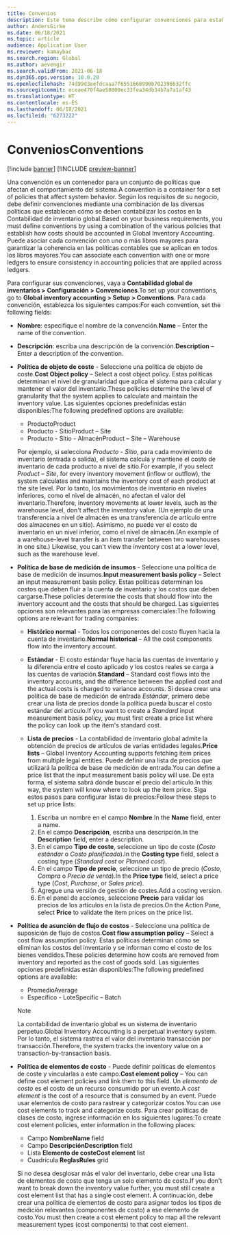 ```yaml
---
title: Convenios
description: Este tema describe cómo configurar convenciones para establecer cómo se deben contabilizar los costos en la Contabilidad de inventario global.
author: AndersGirke
ms.date: 06/18/2021
ms.topic: article
audience: Application User
ms.reviewer: kamaybac
ms.search.region: Global
ms.author: aevengir
ms.search.validFrom: 2021-06-18
ms.dyn365.ops.version: 10.0.20
ms.openlocfilehash: 74d99d3eefdcaaa7f6551668990b702396b32ffc
ms.sourcegitcommit: eceae470f4ae58000ec33fea34db34b7a7a1af43
ms.translationtype: HT
ms.contentlocale: es-ES
ms.lasthandoff: 06/18/2021
ms.locfileid: "6273222"
---
```

# <a name="conventions"></a><span data-ttu-id="1aba2-103">Convenios</span><span class="sxs-lookup"><span data-stu-id="1aba2-103">Conventions</span></span>

[!include [banner](../includes/banner.md)]
[!INCLUDE [preview-banner](../includes/preview-banner.md)]

<span data-ttu-id="1aba2-104">Una convención es un contenedor para un conjunto de políticas que afectan el comportamiento del sistema.</span><span class="sxs-lookup"><span data-stu-id="1aba2-104">A convention is a container for a set of policies that affect system behavior.</span></span> <span data-ttu-id="1aba2-105">Según los requisitos de su negocio, debe definir convenciones mediante una combinación de las diversas políticas que establecen cómo se deben contabilizar los costos en la Contabilidad de inventario global.</span><span class="sxs-lookup"><span data-stu-id="1aba2-105">Based on your business requirements, you must define conventions by using a combination of the various policies that establish how costs should be accounted in Global Inventory Accounting.</span></span> <span data-ttu-id="1aba2-106">Puede asociar cada convención con uno o más libros mayores para garantizar la coherencia en las políticas contables que se aplican en todos los libros mayores.</span><span class="sxs-lookup"><span data-stu-id="1aba2-106">You can associate each convention with one or more ledgers to ensure consistency in accounting policies that are applied across ledgers.</span></span>

<span data-ttu-id="1aba2-107">Para configurar sus convenciones, vaya a **Contabilidad global de inventarios \> Configuración \> Convenciones**.</span><span class="sxs-lookup"><span data-stu-id="1aba2-107">To set up your conventions, go to **Global inventory accounting \> Setup \> Conventions**.</span></span> <span data-ttu-id="1aba2-108">Para cada convención, establezca los siguientes campos:</span><span class="sxs-lookup"><span data-stu-id="1aba2-108">For each convention, set the following fields:</span></span>

- <span data-ttu-id="1aba2-109">**Nombre**: especifique el nombre de la convención.</span><span class="sxs-lookup"><span data-stu-id="1aba2-109">**Name** – Enter the name of the convention.</span></span>
- <span data-ttu-id="1aba2-110">**Descripción**: escriba una descripción de la convención.</span><span class="sxs-lookup"><span data-stu-id="1aba2-110">**Description** – Enter a description of the convention.</span></span>
- <span data-ttu-id="1aba2-111">**Política de objeto de coste** - Seleccione una política de objeto de coste.</span><span class="sxs-lookup"><span data-stu-id="1aba2-111">**Cost Object policy** – Select a cost object policy.</span></span> <span data-ttu-id="1aba2-112">Estas políticas determinan el nivel de granularidad que aplica el sistema para calcular y mantener el valor del inventario.</span><span class="sxs-lookup"><span data-stu-id="1aba2-112">These policies determine the level of granularity that the system applies to calculate and maintain the inventory value.</span></span> <span data-ttu-id="1aba2-113">Las siguientes opciones predefinidas están disponibles:</span><span class="sxs-lookup"><span data-stu-id="1aba2-113">The following predefined options are available:</span></span>

    - <span data-ttu-id="1aba2-114">Producto</span><span class="sxs-lookup"><span data-stu-id="1aba2-114">Product</span></span>
    - <span data-ttu-id="1aba2-115">Producto - Sitio</span><span class="sxs-lookup"><span data-stu-id="1aba2-115">Product – Site</span></span>
    - <span data-ttu-id="1aba2-116">Producto - Sitio - Almacén</span><span class="sxs-lookup"><span data-stu-id="1aba2-116">Product – Site – Warehouse</span></span>

    <span data-ttu-id="1aba2-117">Por ejemplo, si selecciona *Producto - Sitio*, para cada movimiento de inventario (entrada o salida), el sistema calcula y mantiene el costo de inventario de cada producto a nivel de sitio.</span><span class="sxs-lookup"><span data-stu-id="1aba2-117">For example, if you select *Product – Site*, for every inventory movement (inflow or outflow), the system calculates and maintains the inventory cost of each product at the site level.</span></span> <span data-ttu-id="1aba2-118">Por lo tanto, los movimientos de inventario en niveles inferiores, como el nivel de almacén, no afectan el valor del inventario.</span><span class="sxs-lookup"><span data-stu-id="1aba2-118">Therefore, inventory movements at lower levels, such as the warehouse level, don't affect the inventory value.</span></span> <span data-ttu-id="1aba2-119">(Un ejemplo de una transferencia a nivel de almacén es una transferencia de artículo entre dos almacenes en un sitio). Asimismo, no puede ver el costo de inventario en un nivel inferior, como el nivel de almacén.</span><span class="sxs-lookup"><span data-stu-id="1aba2-119">(An example of a warehouse-level transfer is an item transfer between two warehouses in one site.) Likewise, you can't view the inventory cost at a lower level, such as the warehouse level.</span></span>

- <span data-ttu-id="1aba2-120">**Política de base de medición de insumos** - Seleccione una política de base de medición de insumos.</span><span class="sxs-lookup"><span data-stu-id="1aba2-120">**Input measurement basis policy** – Select an input measurement basis policy.</span></span> <span data-ttu-id="1aba2-121">Estas políticas determinan los costos que deben fluir a la cuenta de inventario y los costos que deben cargarse.</span><span class="sxs-lookup"><span data-stu-id="1aba2-121">These policies determine the costs that should flow into the inventory account and the costs that should be charged.</span></span> <span data-ttu-id="1aba2-122">Las siguientes opciones son relevantes para las empresas comerciales:</span><span class="sxs-lookup"><span data-stu-id="1aba2-122">The following options are relevant for trading companies:</span></span>

    - <span data-ttu-id="1aba2-123">**Histórico normal** - Todos los componentes del costo fluyen hacia la cuenta de inventario.</span><span class="sxs-lookup"><span data-stu-id="1aba2-123">**Normal historical** – All the cost components flow into the inventory account.</span></span>
    - <span data-ttu-id="1aba2-124">**Estándar** - El costo estándar fluye hacia las cuentas de inventario y la diferencia entre el costo aplicado y los costos reales se carga a las cuentas de variación.</span><span class="sxs-lookup"><span data-stu-id="1aba2-124">**Standard** – Standard cost flows into the inventory accounts, and the difference between the applied cost and the actual costs is charged to variance accounts.</span></span> <span data-ttu-id="1aba2-125">Si desea crear una política de base de medición de entrada *Estándar*, primero debe crear una lista de precios donde la política pueda buscar el costo estándar del artículo.</span><span class="sxs-lookup"><span data-stu-id="1aba2-125">If you want to create a *Standard* input measurement basis policy, you must first create a price list where the policy can look up the item's standard cost.</span></span>
    - <span data-ttu-id="1aba2-126">**Lista de precios** - La contabilidad de inventario global admite la obtención de precios de artículos de varias entidades legales.</span><span class="sxs-lookup"><span data-stu-id="1aba2-126">**Price lists** – Global Inventory Accounting supports fetching item prices from multiple legal entities.</span></span> <span data-ttu-id="1aba2-127">Puede definir una lista de precios que utilizará la política de base de medición de entrada.</span><span class="sxs-lookup"><span data-stu-id="1aba2-127">You can define a price list that the input measurement basis policy will use.</span></span> <span data-ttu-id="1aba2-128">De esta forma, el sistema sabrá dónde buscar el precio del artículo.</span><span class="sxs-lookup"><span data-stu-id="1aba2-128">In this way, the system will know where to look up the item price.</span></span> <span data-ttu-id="1aba2-129">Siga estos pasos para configurar listas de precios:</span><span class="sxs-lookup"><span data-stu-id="1aba2-129">Follow these steps to set up price lists:</span></span>

        1. <span data-ttu-id="1aba2-130">Escriba un nombre en el campo **Nombre**.</span><span class="sxs-lookup"><span data-stu-id="1aba2-130">In the **Name** field, enter a name.</span></span>
        1. <span data-ttu-id="1aba2-131">En el campo **Descripción**, escriba una descripción.</span><span class="sxs-lookup"><span data-stu-id="1aba2-131">In the **Description** field, enter a description.</span></span>
        1. <span data-ttu-id="1aba2-132">En el campo **Tipo de coste**, seleccione un tipo de coste (*Costo estándar* o *Costo planificado*).</span><span class="sxs-lookup"><span data-stu-id="1aba2-132">In the **Costing type** field, select a costing type (*Standard cost* or *Planned cost*).</span></span>
        1. <span data-ttu-id="1aba2-133">En el campo **Tipo de precio**, seleccione un tipo de precio (*Costo*, *Compra* o *Precio de venta*).</span><span class="sxs-lookup"><span data-stu-id="1aba2-133">In the **Price type** field, select a price type (*Cost*, *Purchase*, or *Sales price*).</span></span>
        1. <span data-ttu-id="1aba2-134">Agregue una versión de gestión de costes.</span><span class="sxs-lookup"><span data-stu-id="1aba2-134">Add a costing version.</span></span>
        1. <span data-ttu-id="1aba2-135">En el panel de acciones, seleccione **Precio** para validar los precios de los artículos en la lista de precios.</span><span class="sxs-lookup"><span data-stu-id="1aba2-135">On the Action Pane, select **Price** to validate the item prices on the price list.</span></span>

- <span data-ttu-id="1aba2-136">**Política de asunción de flujo de costos** - Seleccione una política de suposición de flujo de costos.</span><span class="sxs-lookup"><span data-stu-id="1aba2-136">**Cost flow assumption policy** – Select a cost flow assumption policy.</span></span> <span data-ttu-id="1aba2-137">Estas políticas determinan cómo se eliminan los costos del inventario y se informan como el costo de los bienes vendidos.</span><span class="sxs-lookup"><span data-stu-id="1aba2-137">These policies determine how costs are removed from inventory and reported as the cost of goods sold.</span></span> <span data-ttu-id="1aba2-138">Las siguientes opciones predefinidas están disponibles:</span><span class="sxs-lookup"><span data-stu-id="1aba2-138">The following predefined options are available:</span></span>

    - <span data-ttu-id="1aba2-139">Promedio</span><span class="sxs-lookup"><span data-stu-id="1aba2-139">Average</span></span>
    - <span data-ttu-id="1aba2-140">Específico - Lote</span><span class="sxs-lookup"><span data-stu-id="1aba2-140">Specific – Batch</span></span>

    > [!NOTE]
    > <span data-ttu-id="1aba2-141">La contabilidad de inventario global es un sistema de inventario perpetuo.</span><span class="sxs-lookup"><span data-stu-id="1aba2-141">Global Inventory Accounting is a perpetual inventory system.</span></span> <span data-ttu-id="1aba2-142">Por lo tanto, el sistema rastrea el valor del inventario transacción por transacción.</span><span class="sxs-lookup"><span data-stu-id="1aba2-142">Therefore, the system tracks the inventory value on a transaction-by-transaction basis.</span></span>

- <span data-ttu-id="1aba2-143">**Política de elementos de costo** - Puede definir políticas de elementos de coste y vincularlas a este campo.</span><span class="sxs-lookup"><span data-stu-id="1aba2-143">**Cost element policy** – You can define cost element policies and link them to this field.</span></span> <span data-ttu-id="1aba2-144">Un *elemento de costo* es el costo de un recurso consumido por un evento.</span><span class="sxs-lookup"><span data-stu-id="1aba2-144">A *cost element* is the cost of a resource that is consumed by an event.</span></span> <span data-ttu-id="1aba2-145">Puede usar elementos de costo para rastrear y categorizar costos.</span><span class="sxs-lookup"><span data-stu-id="1aba2-145">You can use cost elements to track and categorize costs.</span></span> <span data-ttu-id="1aba2-146">Para crear políticas de clases de costo, ingrese información en los siguientes lugares:</span><span class="sxs-lookup"><span data-stu-id="1aba2-146">To create cost element policies, enter information in the following places:</span></span>

    - <span data-ttu-id="1aba2-147">Campo **Nombre**</span><span class="sxs-lookup"><span data-stu-id="1aba2-147">**Name** field</span></span>
    - <span data-ttu-id="1aba2-148">Campo **Descripción**</span><span class="sxs-lookup"><span data-stu-id="1aba2-148">**Description** field</span></span>
    - <span data-ttu-id="1aba2-149">Lista **Elemento de coste**</span><span class="sxs-lookup"><span data-stu-id="1aba2-149">**Cost element** list</span></span>
    - <span data-ttu-id="1aba2-150">Cuadrícula **Reglas**</span><span class="sxs-lookup"><span data-stu-id="1aba2-150">**Rules** grid</span></span>

    <span data-ttu-id="1aba2-151">Si no desea desglosar más el valor del inventario, debe crear una lista de elementos de costo que tenga un solo elemento de costo.</span><span class="sxs-lookup"><span data-stu-id="1aba2-151">If you don't want to break down the inventory value further, you must still create a cost element list that has a single cost element.</span></span> <span data-ttu-id="1aba2-152">A continuación, debe crear una política de elementos de costo para asignar todos los tipos de medición relevantes (componentes de costo) a ese elemento de costo.</span><span class="sxs-lookup"><span data-stu-id="1aba2-152">You must then create a cost element policy to map all the relevant measurement types (cost components) to that cost element.</span></span>
